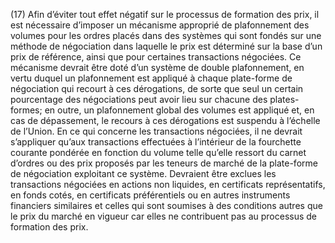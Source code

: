 (17) Afin d’éviter tout effet négatif sur le processus de formation des prix, il est nécessaire d’imposer un mécanisme approprié de plafonnement des volumes pour les ordres placés dans des systèmes qui sont fondés sur une méthode de négociation dans laquelle le prix est déterminé sur la base d’un prix de référence, ainsi que pour certaines transactions négociées. Ce mécanisme devrait être doté d’un système de double plafonnement, en vertu duquel un plafonnement est appliqué à chaque plate-forme de négociation qui recourt à ces dérogations, de sorte que seul un certain pourcentage des négociations peut avoir lieu sur chacune des plates-formes; en outre, un plafonnement global des volumes est appliqué et, en cas de dépassement, le recours à ces dérogations est suspendu à l’échelle de l’Union. En ce qui concerne les transactions négociées, il ne devrait s’appliquer qu’aux transactions effectuées à l’intérieur de la fourchette courante pondérée en fonction du volume telle qu’elle ressort du carnet d’ordres ou des prix proposés par les teneurs de marché de la plate-forme de négociation exploitant ce système. Devraient être exclues les transactions négociées en actions non liquides, en certificats représentatifs, en fonds cotés, en certificats préférentiels ou en autres instruments financiers similaires et celles qui sont soumises à des conditions autres que le prix du marché en vigueur car elles ne contribuent pas au processus de formation des prix.